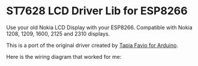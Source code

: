 # ST7628 LCD Driver Lib for ESP8266

Use your old Nokia LCD Display with your ESP8266. Compatible with Nokia 1208, 1209, 1600, 2125 and 2310 displays.

This is a port of the original driver created by [Tapia Favio for Arduino](https://github.com/kr4fty/ST7628-Nokia-1600-LCD-Library).

Here is the wiring diagram that worked for me:
